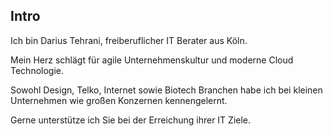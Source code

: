 ## <i class="fa fa-heartbeat" aria-hidden="true"></i> Intro
Ich bin Darius Tehrani, freiberuflicher IT Berater aus Köln.

Mein Herz schlägt für agile Unternehmenskultur und moderne Cloud Technologie.

Sowohl Design, Telko, Internet sowie Biotech Branchen habe ich
bei kleinen Unternehmen wie großen Konzernen kennengelernt.

Gerne unterstütze ich Sie bei der Erreichung ihrer IT Ziele.